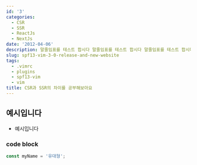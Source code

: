 ```yaml
---
id: '3'
categories:
  - CSR
  - SSR
  - ReactJs
  - NextJs
date: '2012-04-06'
description: 말줄임표를 테스트 합시다 말줄임표를 테스트 합시다 말줄임표를 테스트 합시다 말줄임표를 테스트 합시다 말줄임표를 테스트 합시다 말줄임표를 테스트 합시다 말줄임표를 테스트 합시다 말줄임표를 테스트 합시다
slug: spf13-vim-3-0-release-and-new-website
tags:
  - .vimrc
  - plugins
  - spf13-vim
  - vim
title: CSR과 SSR의 차이를 공부해보아요
---
```


## 예시입니다

- 예시입니다

### code block

```jsx
const myName = '유대형';
```
